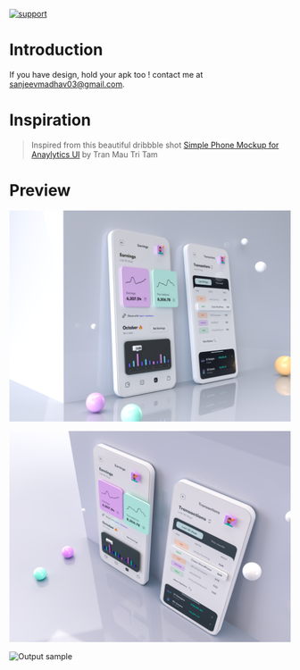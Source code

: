 
[![support](https://img.shields.io/badge/plateform-flutter%7Candroid%20studio-9cf?style=plastic&logo=appveyor)](https://github.com/Shadow60539/dribbbleUI1)

# Introduction

If you have design, hold your apk too ! contact me at sanjeevmadhav03@gmail.com.


# Inspiration

> Inspired from this beautiful dribbble shot [Simple Phone Mockup for Anaylytics UI](https://dribbble.com/shots/14442583-Simple-Phone-Mockup-for-Anaylytics-UI?utm_source=Clipboard_Shot&utm_campaign=tranmautritam&utm_content=Simple%20Phone%20Mockup%20for%20Anaylytics%20UI&utm_medium=Social_Share) by Tran Mau Tri Tam


# Preview

![Output sample](images/s.png)

![Output sample](images/s2.png)



![Output sample](images/dribbble_preview.gif)
